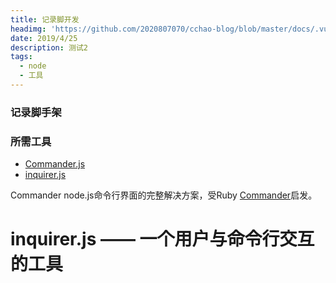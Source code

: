 ```yaml
---
title: 记录脚开发
headimg: 'https://github.com/2020807070/cchao-blog/blob/master/docs/.vuepress/public/cli.png?raw=true'
date: 2019/4/25
description: 测试2
tags:
  - node
  - 工具
---
```




### 记录脚手架


### 所需工具
- [Commander.js](https://github.com/commander-rb/commander)
- [inquirer.js](https://www.npmjs.com/package/inquirer)


Commander node.js命令行界面的完整解决方案，受Ruby [Commander]()启发。

# inquirer.js —— 一个用户与命令行交互的工具





































